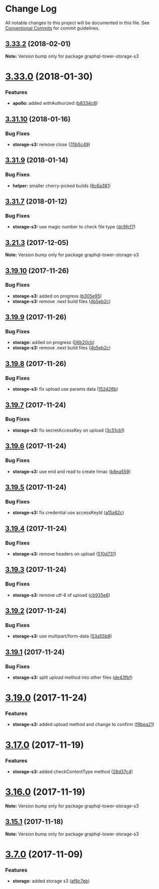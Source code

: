 # Change Log

All notable changes to this project will be documented in this file.
See [Conventional Commits](https://conventionalcommits.org) for commit guidelines.

<a name="3.33.2"></a>
## [3.33.2](https://github.com/tmotx/graphql-tower/compare/v3.33.1...v3.33.2) (2018-02-01)




**Note:** Version bump only for package graphql-tower-storage-s3

<a name="3.33.0"></a>
# [3.33.0](https://github.com/tmotx/graphql-tower/compare/v3.32.10...v3.33.0) (2018-01-30)


### Features

* **apollo:** added withAuthorized ([b8334c6](https://github.com/tmotx/graphql-tower/commit/b8334c6))




<a name="3.31.10"></a>
## [3.31.10](https://github.com/tmotx/graphql-tower/compare/v3.31.9...v3.31.10) (2018-01-16)


### Bug Fixes

* **storage-s3:** remove close ([70b5c49](https://github.com/tmotx/graphql-tower/commit/70b5c49))




<a name="3.31.9"></a>
## [3.31.9](https://github.com/tmotx/graphql-tower/compare/v3.31.8...v3.31.9) (2018-01-14)


### Bug Fixes

* **helper:** smaller cherry-picked builds ([6c6a381](https://github.com/tmotx/graphql-tower/commit/6c6a381))




<a name="3.31.7"></a>
## [3.31.7](https://github.com/tmotx/graphql-tower/compare/v3.31.6...v3.31.7) (2018-01-12)


### Bug Fixes

* **storage-s3:** use magic number to check file type ([dc9fcf7](https://github.com/tmotx/graphql-tower/commit/dc9fcf7))




<a name="3.21.3"></a>
## [3.21.3](https://github.com/tmotx/graphql-tower/compare/v3.21.2...v3.21.3) (2017-12-05)




**Note:** Version bump only for package graphql-tower-storage-s3

<a name="3.19.10"></a>
## [3.19.10](https://github.com/tmotx/graphql-tower/compare/v3.19.8...v3.19.10) (2017-11-26)


### Bug Fixes

* **storage-s3:** added on progress ([b305e95](https://github.com/tmotx/graphql-tower/commit/b305e95))
* **storage-s3:** remove .next build files ([4b5eb2c](https://github.com/tmotx/graphql-tower/commit/4b5eb2c))




<a name="3.19.9"></a>
## [3.19.9](https://github.com/tmotx/graphql-tower/compare/v3.19.8...v3.19.9) (2017-11-26)


### Bug Fixes

* **storage:** added on progress ([06b20cb](https://github.com/tmotx/graphql-tower/commit/06b20cb))
* **storage-s3:** remove .next build files ([4b5eb2c](https://github.com/tmotx/graphql-tower/commit/4b5eb2c))




<a name="3.19.8"></a>
## [3.19.8](https://github.com/tmotx/graphql-tower/compare/v3.19.7...v3.19.8) (2017-11-26)


### Bug Fixes

* **storage-s3:** fix upload use params data ([152426b](https://github.com/tmotx/graphql-tower/commit/152426b))




<a name="3.19.7"></a>
## [3.19.7](https://github.com/tmotx/graphql-tower/compare/v3.19.6...v3.19.7) (2017-11-24)


### Bug Fixes

* **storage-s3:** fix secretAccessKey on upload ([3c51cb1](https://github.com/tmotx/graphql-tower/commit/3c51cb1))




<a name="3.19.6"></a>
## [3.19.6](https://github.com/tmotx/graphql-tower/compare/v3.19.5...v3.19.6) (2017-11-24)


### Bug Fixes

* **storage-s3:** use end and read to create hmac ([b8ea559](https://github.com/tmotx/graphql-tower/commit/b8ea559))




<a name="3.19.5"></a>
## [3.19.5](https://github.com/tmotx/graphql-tower/compare/v3.19.4...v3.19.5) (2017-11-24)


### Bug Fixes

* **storage-s3:** fix credential use accessKeyId ([a15a82c](https://github.com/tmotx/graphql-tower/commit/a15a82c))




<a name="3.19.4"></a>
## [3.19.4](https://github.com/tmotx/graphql-tower/compare/v3.19.3...v3.19.4) (2017-11-24)


### Bug Fixes

* **storage-s3:** remove headers on upload ([510d731](https://github.com/tmotx/graphql-tower/commit/510d731))




<a name="3.19.3"></a>
## [3.19.3](https://github.com/tmotx/graphql-tower/compare/v3.19.2...v3.19.3) (2017-11-24)


### Bug Fixes

* **storage-s3:** remove utf-8 of upload ([cb935e6](https://github.com/tmotx/graphql-tower/commit/cb935e6))




<a name="3.19.2"></a>
## [3.19.2](https://github.com/tmotx/graphql-tower/compare/v3.19.1...v3.19.2) (2017-11-24)


### Bug Fixes

* **storage-s3:** use multipart/form-data ([53a55b8](https://github.com/tmotx/graphql-tower/commit/53a55b8))




<a name="3.19.1"></a>
## [3.19.1](https://github.com/tmotx/graphql-tower/compare/v3.19.0...v3.19.1) (2017-11-24)


### Bug Fixes

* **storage-s3:** split upload method into other files ([de43fbf](https://github.com/tmotx/graphql-tower/commit/de43fbf))




<a name="3.19.0"></a>
# [3.19.0](https://github.com/tmotx/graphql-tower/compare/v3.18.1...v3.19.0) (2017-11-24)


### Features

* **storage-s3:** added upload method and change to confirm ([f9bea21](https://github.com/tmotx/graphql-tower/commit/f9bea21))




<a name="3.17.0"></a>
# [3.17.0](https://github.com/tmotx/graphql-tower/compare/v3.16.1...v3.17.0) (2017-11-19)


### Features

* **storage-s3:** added checkContentType method ([28d37c4](https://github.com/tmotx/graphql-tower/commit/28d37c4))




<a name="3.16.0"></a>
# [3.16.0](https://github.com/tmotx/graphql-tower/compare/v3.15.1...v3.16.0) (2017-11-19)




**Note:** Version bump only for package graphql-tower-storage-s3

<a name="3.15.1"></a>
## [3.15.1](https://github.com/tmotx/graphql-tower/compare/v3.15.0...v3.15.1) (2017-11-18)




**Note:** Version bump only for package graphql-tower-storage-s3

<a name="3.7.0"></a>
# [3.7.0](https://github.com/tmotx/graphql-tower/compare/v3.6.2...v3.7.0) (2017-11-09)


### Features

* **storage:** added storage s3 ([af8c7eb](https://github.com/tmotx/graphql-tower/commit/af8c7eb))
